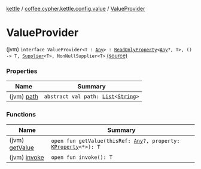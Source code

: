 [kettle](../../index.md) / [coffee.cypher.kettle.config.value](../index.md) / [ValueProvider](./index.md)

# ValueProvider

(jvm) `interface ValueProvider<T : `[`Any`](https://kotlinlang.org/api/latest/jvm/stdlib/kotlin/-any/index.html)`> : `[`ReadOnlyProperty`](https://kotlinlang.org/api/latest/jvm/stdlib/kotlin.properties/-read-only-property/index.html)`<`[`Any`](https://kotlinlang.org/api/latest/jvm/stdlib/kotlin/-any/index.html)`?, T>, () -> T, `[`Supplier`](https://docs.oracle.com/javase/8/docs/api/java/util/function/Supplier.html)`<T>, NonNullSupplier<T>` [(source)](https://github.com/Cypher121/kettle/blob/master/src/main/kotlin/coffee/cypher/kettle/config/value/ValueProvider.kt#L8)

### Properties

| Name | Summary |
|---|---|
| (jvm) [path](path.md) | `abstract val path: `[`List`](https://kotlinlang.org/api/latest/jvm/stdlib/kotlin.collections/-list/index.html)`<`[`String`](https://kotlinlang.org/api/latest/jvm/stdlib/kotlin/-string/index.html)`>` |

### Functions

| Name | Summary |
|---|---|
| (jvm) [getValue](get-value.md) | `open fun getValue(thisRef: `[`Any`](https://kotlinlang.org/api/latest/jvm/stdlib/kotlin/-any/index.html)`?, property: `[`KProperty`](https://kotlinlang.org/api/latest/jvm/stdlib/kotlin.reflect/-k-property/index.html)`<*>): T` |
| (jvm) [invoke](invoke.md) | `open fun invoke(): T` |

